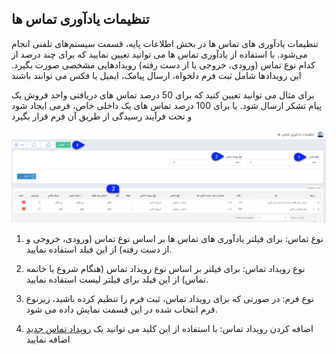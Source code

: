 ﻿## تنظیمات یادآوری تماس ها

تنظیمات یادآوری های تماس ها در بخش اطلاعات پایه، قسمت سیستم‌های تلفنی انجام می‌شود. با استفاده از یادآوری تماس ها می توانید تعیین نمایید که برای چند درصد از کدام نوع تماس (ورودی، خروجی یا از دست رفته) رویدادهایی مشخصی صورت بگیرد. این رویدادها شامل ثبت فرم دلخواه، ارسال پیامک، ایمیل یا فکس می توانند باشند

برای مثال می توانید تعیین کنید که برای 50 درصد تماس های دریافتی واحد فروش یک پیام تشکر ارسال شود. یا برای 100 درصد تماس های یک داخلی خاص، فرمی ایجاد شود و تحت فرآیند رسیدگی از طریق آن فرم قرار بگیرد

![](Callsnotificationsettings.png)

1. نوع تماس: برای فیلتر یادآوری های تماس ها بر اساس نوع تماس (ورودی، خروجی و از دست رفته) از این فیلد استفاده نمایید.

2. نوع رویداد تماس: برای فیلتر بر اساس نوع رویداد تماس (هنگام شروع یا خاتمه تماس) از این فیلد برای فیلتر لیست استفاده نمایید.

3. نوع فرم: در صورتی که برای رویداد تماس، ثبت فرم را تنظیم کرده باشید، زیرنوع فرم انتخاب شده در این قسمت نمایش داده می شود.

4. اضافه کردن رویداد تماس: با استفاده از این کلید می توانید یک [رویداد تماس جدید](https://github.com/1stco/PayamGostarDocs/blob/master/help%202.5.4/Basic-Information/Telephone-systems/Call-reminder-settings/Add-contact-event/Add-contact-event.md) اضافه نمایید
